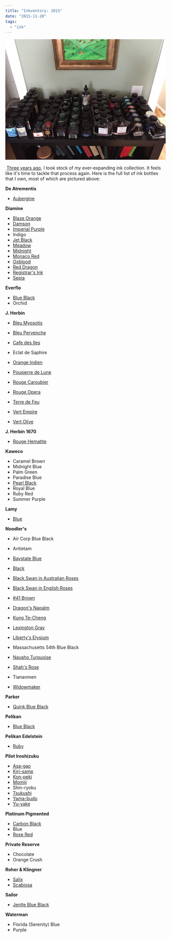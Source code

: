 ```yaml
---
title: "Inkventory: 2015"
date: "2015-11-20"
tags: 
  - "ink"
---
```


![Inkventory](inkventory.jpg)

 [Three years ago](/blog/2012/1/27/inkventory-2012.html), I took stock of my ever-expanding ink collection. It feels like it's time to tackle that process again. Here is the full list of ink bottles that I own, most of which are pictured above:

**De Atrementis**

- [Aubergine](/blog/2012/4/27/ink-review-de-atramentis-aubergine.html)

**Diamine**

- [Blaze Orange](/blog/2015/6/27/ink-review-diamine-blaze-orange)
- [Damson](/blog/2012/1/15/ink-review-diamine-damson.html)
- [Imperial Purple](/blog/2010/10/18/ink-review-diamine-imperial-purple.html)
- Indigo
- [Jet Black](/blog/2010/11/2/ink-review-diamine-jet-black.html)
- [Meadow](/blog/2015/5/25/ink-review-diamine-meadow)
- [Midnight](/blog/2011/2/1/ink-review-diamine-midnight.html)
- [Monaco Red](/blog/2010/12/24/ink-review-diamine-monaco-red.html)
- [Oxblood](/blog/2010/9/14/ink-review-diamine-oxblood.html)
- [Red Dragon](/blog/2010/9/7/ink-review-diamine-red-dragon.html)
- [Registrar's Ink](/blog/2010/9/3/ink-review-diamine-registrars-ink.html)
- [Sepia](/blog/2010/12/7/ink-review-diamine-sepia.html)

**Everflo**

- [Blue Black](/blog/2011/1/11/ink-review-everflo-blue-black.html)
- Orchid

**J. Herbin**

- [Bleu Myosotis](/blog/2010/11/15/ink-review-j-herbin-bleu-myosotis.html)
- [Bleu Pervenche](/blog/2013/1/1/ink-review-j-herbin-bleu-pervenche)
- [Cafe des Iles](/blog/2010/3/22/ink-review-j-herbin-cafe-des-isles.html)
- Eclat de Saphire
- [Orange Indien](/blog/2010/5/29/ink-review-j-herbin-orange-indien.html)
- [Pousierre de Lune](/blog/2010/3/3/ink-review-j-herbin-poussiere-de-lune.html)  
    
- [Rouge Caroubier](/blog/2010/8/18/ink-review-j-herbin-rouge-caroubier.html)
- [Rouge Opera](/blog/2013/6/16/ink-review-j-herbin-rouge-opera)
- [Terre de Feu](/blog/2011/1/3/ink-review-j-herbin-terre-de-feu.html)
- [Vert Empire](/blog/2010/3/13/ink-review-j-herbin-vert-empire.html)
- [Vert Olive](/blog/2010/6/8/ink-review-j-herbin-vert-olive.html)

**J. Herbin 1670**

- [Rouge Hematite](/blog/2010/5/16/ink-review-j-herbin-1670.html)

**Kaweco**

- Caramel Brown
- Midnight Blue
- Palm Green
- Paradise Blue
- [Pearl Black](/blog/2015/10/28/ine-review-kaweco-pearl-black)
- Royal Blue
- Ruby Red
- Summer Purple

**Lamy**

- [Blue](/blog/2010/3/6/ink-review-lamy-blue.html)

**Noodler's**

- Air Corp Blue Black
- Antietam
- [Baystate Blue](/blog/2011/2/22/ink-review-noodlers-baystate-blue.html)
- [Black](/blog/2012/3/24/ink-review-noodlers-black-revisited.html)
- [Black Swan in Australian Roses](/blog/2010/11/30/ink-review-noodlers-black-swan-in-australian-roses.html)
- [Black Swan in English Roses](/blog/2011/3/29/ink-review-noodlers-black-swan-in-english-roses.html)
- [#41 Brown](/blog/2012/5/20/ink-review-noodlers-41-brown.html)  
    
- [Dragon's Napalm](/blog/2011/4/5/ink-review-noodlers-dragons-napalm.html)
- [Kung Te-Cheng](/blog/2010/7/25/ink-review-noodlers-kung-te-cheng.html)
- [Lexington Gray](/blog/2015/9/23/ink-review-noodlers-lexington-gray)  
    
- [Liberty's Elysium](/blog/2012/7/8/ink-review-noodlers-libertys-elysium.html)
- Massachusetts 54th Blue Black
- [Navaho Turquoise](/blog/2010/3/28/ink-review-noodlers-navaho-turquoise.html)
- [Shah's Rose](/blog/2010/5/10/ink-review-noodlers-shahs-rose.html)
- Tiananmen  
    
- [Widowmaker](/blog/2010/8/3/ink-review-noodlers-widowmaker.html)

**Parker**

- [Quink Blue Black](/blog/2011/3/22/ink-review-parker-quink-blue-black.html)

**Pelikan**

- [Blue Black](/blog/2010/9/21/ink-review-pelikan-blue-black.html)

**Pelikan Edelstein**

- [Ruby](/blog/2010/10/9/ink-review-pelikan-edelstein-ruby.html)

**Pilot Iroshizuku**

- [Asa-gao](/blog/2014/8/3/ink-review-iroshizuku-asagao)
- [Kiri-same](/blog/2010/3/1/ink-review-iroshizuku-kiri-same.html)
- [Kon-peki](/blog/2010/3/18/ink-review-iroshizuku-kon-peki.html)
- [Momiji](/blog/2010/4/28/ink-review-iroshizuku-momiji.html)
- Shin-ryoku
- [Tsukushi](/blog/2014/10/1/ink-review-iroshizuku-tsukushi)
- [Yama-budo](/blog/2010/4/10/ink-review-iroshizuku-yama-budo.html)
- [Yu-yake](/blog/2010/2/28/ink-review-iroshizuku-yu-yake.html)

**Platinum Pigmented**

- [Carbon Black](/blog/2011/3/8/ink-review-platinum-carbon-black.html)
- Blue
- [Rose Red](/blog/2011/2/8/ink-review-platinum-pigment-rose-red.html)

**Private Reserve**

- Chocolate
- Orange Crush

**Roher & Klingner**

- [Salix](/blog/2012/4/9/ink-review-rohrer-and-klingner-salix.html)
- [Scabiosa](/blog/2012/2/16/ink-review-rohrer-and-klingner-scabiosa.html)

**Sailor**

- [Jentle Blue Black](/blog/2011/5/3/ink-review-sailor-jentle-blue-black.html)

**Waterman**

- Florida (Serenity) Blue
- Purple
